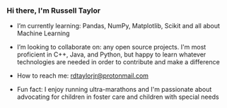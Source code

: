 ### Hi there, I'm Russell Taylor

- I’m currently learning: Pandas, NumPy, Matplotlib, Scikit and all about Machine Learning

- I’m looking to collaborate on: any open source projects. I'm most proficient in C++, Java, and Python, but happy to learn whatever technologies are needed in order to contribute and make a difference

- How to reach me: rdtaylorjr@protonmail.com

- Fun fact: I enjoy running ultra-marathons and I'm passionate about advocating for children in foster care and children with special needs

<!--
**rdtaylorjr/rdtaylorjr** is a ✨ _special_ ✨ repository because its `README.md` (this file) appears on your GitHub profile.

Here are some ideas to get you started:
- 🔭 I’m currently working on a machine learning 
- 🤔 I’m looking for help with ...
- 💬 Ask me about ...
- 📫 How to reach me: ...
- 😄 Pronouns: ...

-->
